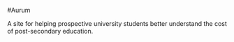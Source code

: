 #Aurum


A site for helping prospective university students better understand the cost of post-secondary education.
